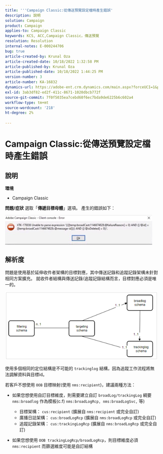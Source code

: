 ```yaml
---
title: '''Campaign Classic:從傳送預覽設定檔時產生錯誤'
description: 說明
solution: Campaign
product: Campaign
applies-to: Campaign Classic
keywords: KCS, ACC,Campaign Classic，傳送預覽
resolution: Resolution
internal-notes: E-000244706
bug: true
article-created-by: Krunal Oza
article-created-date: 10/18/2022 1:32:58 PM
article-published-by: Krunal Oza
article-published-date: 10/18/2022 1:44:25 PM
version-number: 3
article-number: KA-16832
dynamics-url: https://adobe-ent.crm.dynamics.com/main.aspx?forceUCI=1&pagetype=entityrecord&etn=knowledgearticle&id=87df405c-e94e-ed11-bba2-00224808679b
exl-id: 3ab3df82-ed2f-411c-8671-1020dbcb772f
source-git-commit: 7f0f5035ea7cebd60f6ec7bda9de6225b6c602a4
workflow-type: tm+mt
source-wordcount: '218'
ht-degree: 2%

---
```


# Campaign Classic:從傳送預覽設定檔時產生錯誤

## 說明

<b>環境</b>
- Campaign Classic



<b>問題/症狀</b>
選取「<b>傳遞目標母體</b>」選項。 產生的錯誤如下：

![](assets/___88df405c-e94e-ed11-bba2-00224808679b___.jpeg)




## 解析度


問題是使用基於延伸收件者架構的目標對應，其中傳送記錄和追蹤記錄架構未針對相同方案擴充。 就收件者結構與傳送記錄/追蹤記錄結構而言，目標對應必須是唯一的。

![](assets/3ec555a6-30d1-ec11-a7b5-0022480a8d10.png)

使用多個相同的定位結構是不可能的 `trackinglog` 結構，因為追蹤工作流程將無法調解資料與目標id。

若客戶不想使用 `OOB` 目標映射(使用 `nms:recipient`)，建議兩種方法：

- 如果您想使用自訂目標維度，則需要建立自訂 `broadLog/trackingLog` 綱要 `nms:broadlog` 作為模板(c.f) `nms:broadLogRcp, nms:broadLogSvc,` 等)

   - 目標架構： `cus:recipient` (擴展自 `nms:recipient` 或完全自訂)
   - 廣播日誌架構： `cus:broadLogRcp` (擴展自 `nms:broadLogRcp` 或完全自訂)
   - 追蹤記錄架構： `cus:trackingLogRcp` (擴展自 `nms:broadLogRcp` 或完全自訂)
- 如果您想使用 `OOB trackingLogRcp/broadLogRcp`，則目標維度必須 `nms:recipient` 而篩選維度可能是自訂結構
